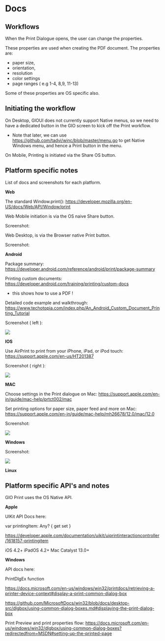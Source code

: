 # Docs


## Workflows

When the Print Dialogue opens, the user can change the properties.

These properties are used when creating the PDF document. The properties are:

- paper size,
- orientation,
- resolution
- color settings
- page ranges ( e.g 1-4, 8,9, 11-13)

Some of these properties are OS specific also.


## Initiating the workflow

On Desktop, GIOUI does not currently support Native menus, so we need to have a dedicated button in the GIO screen to kick off the Print workflow. 

- Note that later, we can use https://github.com/tadvi/winc/blob/master/menu.go to get Native Windows menu, and hence a Print button in the menu.

On Mobile, Printing is initiated via the Share OS button.

## Platform specific notes

List of docs and screenshots for each platform.

**Web**

The standard Window.print(): https://developer.mozilla.org/en-US/docs/Web/API/Window/print

Web Mobile initiation is via the OS naive Share button.

Screenshot: 



Web Desktop, is via the Browser native Print button.

Screenshot: 


**Android**

Package summary: https://developer.android.com/reference/android/print/package-summary

Printing custom documents: https://developer.android.com/training/printing/custom-docs
- this shows how to use a PDF !

Detailed code example and walkthrough: https://www.techotopia.com/index.php/An_Android_Custom_Document_Printing_Tutorial

Screenshot ( left ): 

[<img src="https://eclipsesource.com/wp-content/uploads/2014/04/tabris-print3.png">](https://eclipsesource.com/wp-content/uploads/2014/04/tabris-print3.png)




**IOS**

Use AirPrint to print from your iPhone, iPad, or iPod touch: https://support.apple.com/en-us/HT201387

Screenshot ( right ): 

[<img src="https://eclipsesource.com/wp-content/uploads/2014/04/tabris-print3.png">](https://eclipsesource.com/wp-content/uploads/2014/04/tabris-print3.png)





**MAC**

Choose settings in the Print dialogue on Mac: https://support.apple.com/en-in/guide/mac-help/prtct002/mac

Set printing options for paper size, paper feed and more on Mac: https://support.apple.com/en-in/guide/mac-help/mh26678/12.0/mac/12.0

Screenshot: 

[<img src="https://help.apple.com/assets/5FFC9995A591642D7264E8CD/5FFC999CA591642D7264E900/en_GB/bfc459104d25a1d074499adea5100896.png">](https://help.apple.com/assets/5FFC9995A591642D7264E8CD/5FFC999CA591642D7264E900/en_GB/bfc459104d25a1d074499adea5100896.png)


**Windows**


Screenshot: 

[<img src="https://help.apple.com/assets/5FFC9995A591642D7264E8CD/5FFC999CA591642D7264E900/en_GB/bfc459104d25a1d074499adea5100896.png">](https://help.apple.com/assets/5FFC9995A591642D7264E8CD/5FFC999CA591642D7264E900/en_GB/bfc459104d25a1d074499adea5100896.png)


**Linux**



## Platform specific API's and notes

GIO Print uses the OS Native API.


**Apple**

UIKit API Docs here: 

var printingItem: Any? { get set }

https://developer.apple.com/documentation/uikit/uiprintinteractioncontroller/1618157-printingitem

iOS 4.2+
iPadOS 4.2+
Mac Catalyst 13.0+



**Windows**

API docs here:

PrintDlgEx function

https://docs.microsoft.com/en-us/windows/win32/printdocs/retrieving-a-printer-device-context#display-a-print-common-dialog-box

https://github.com/MicrosoftDocs/win32/blob/docs/desktop-src/dlgbox/using-common-dialog-boxes.md#displaying-the-print-dialog-box

Print Preview and print properties flow: https://docs.microsoft.com/en-us/windows/win32/dlgbox/using-common-dialog-boxes?redirectedfrom=MSDN#setting-up-the-printed-page





